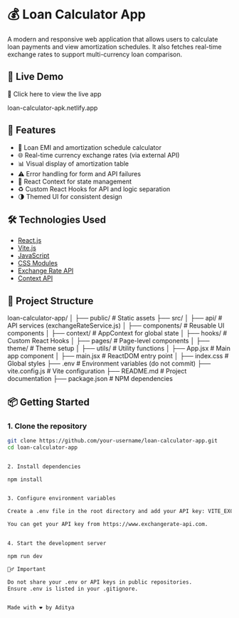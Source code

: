 # 💰 Loan Calculator App

A modern and responsive web application that allows users to calculate loan payments and view amortization schedules. It also fetches real-time exchange rates to support multi-currency loan comparison.

## 🚀 Live Demo

🔗 Click here to view the live app

loan-calculator-apk.netlify.app

## 🚀 Features

- 💸 Loan EMI and amortization schedule calculator
- 🌐 Real-time currency exchange rates (via external API)
- 📊 Visual display of amortization table
- ⚠️ Error handling for form and API failures
- 🧠 React Context for state management
- ♻️ Custom React Hooks for API and logic separation
- 🌗 Themed UI for consistent design

## 🛠️ Technologies Used

- [React.js](https://reactjs.org/)
- [Vite.js](https://vitejs.dev/)
- [JavaScript](https://developer.mozilla.org/en-US/docs/Web/JavaScript)
- [CSS Modules](https://github.com/css-modules/css-modules)
- [Exchange Rate API](https://www.exchangerate-api.com/)
- [Context API](https://reactjs.org/docs/context.html)

## 🧾 Project Structure

loan-calculator-app/
│
├── public/ # Static assets
├── src/
│ ├── api/ # API services (exchangeRateService.js)
│ ├── components/ # Reusable UI components
│ ├── context/ # AppContext for global state
│ ├── hooks/ # Custom React Hooks
│ ├── pages/ # Page-level components
│ ├── theme/ # Theme setup
│ ├── utils/ # Utility functions
│ ├── App.jsx # Main app component
│ ├── main.jsx # ReactDOM entry point
│ ├── index.css # Global styles
├── .env # Environment variables (do not commit)
├── vite.config.js # Vite configuration
├── README.md # Project documentation
├── package.json # NPM dependencies



## 📦 Getting Started

### 1. Clone the repository

```bash
git clone https://github.com/your-username/loan-calculator-app.git
cd loan-calculator-app


2. Install dependencies

npm install


3. Configure environment variables

Create a .env file in the root directory and add your API key: VITE_EXCHANGERATE_API_KEY=your_api_key_here

You can get your API key from https://www.exchangerate-api.com.


4. Start the development server

npm run dev

🙅‍♂️ Important

Do not share your .env or API keys in public repositories.
Ensure .env is listed in your .gitignore.


Made with ❤️ by Aditya
